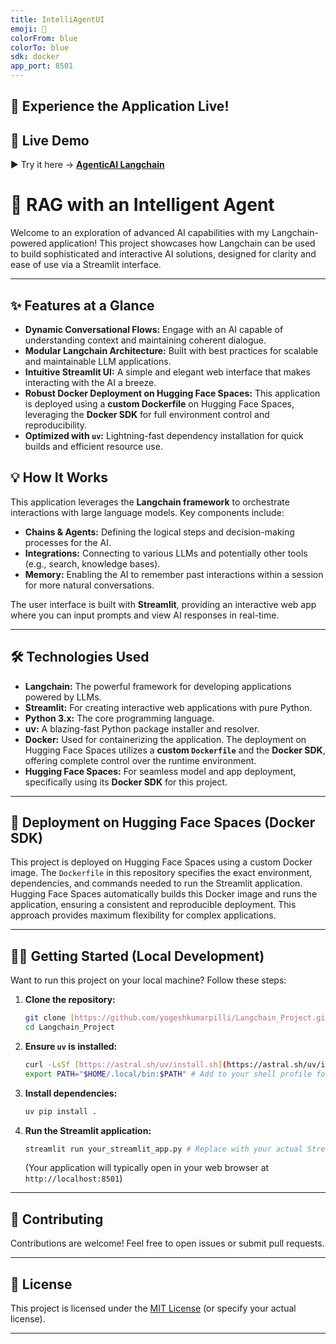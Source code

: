 ```yaml
---
title: IntelliAgentUI
emoji: 🧠
colorFrom: blue
colorTo: blue
sdk: docker
app_port: 8501
---
```

## 🚀 Experience the Application Live!
## 🔗 Live Demo

▶️ Try it here → [**AgenticAI Langchain**](https://huggingface.co/spaces/yogeshkumarpilli/AgenticAI_Langchain)

# 🌌 RAG with an Intelligent Agent

Welcome to an exploration of advanced AI capabilities with my Langchain-powered application! This project showcases how Langchain can be used to build sophisticated and interactive AI solutions, designed for clarity and ease of use via a Streamlit interface.

---

## ✨ Features at a Glance

* **Dynamic Conversational Flows:** Engage with an AI capable of understanding context and maintaining coherent dialogue.
* **Modular Langchain Architecture:** Built with best practices for scalable and maintainable LLM applications.
* **Intuitive Streamlit UI:** A simple and elegant web interface that makes interacting with the AI a breeze.
* **Robust Docker Deployment on Hugging Face Spaces:** This application is deployed using a **custom Dockerfile** on Hugging Face Spaces, leveraging the **Docker SDK** for full environment control and reproducibility.
* **Optimized with `uv`:** Lightning-fast dependency installation for quick builds and efficient resource use.



## 💡 How It Works

This application leverages the **Langchain framework** to orchestrate interactions with large language models. Key components include:

* **Chains & Agents:** Defining the logical steps and decision-making processes for the AI.
* **Integrations:** Connecting to various LLMs and potentially other tools (e.g., search, knowledge bases).
* **Memory:** Enabling the AI to remember past interactions within a session for more natural conversations.

The user interface is built with **Streamlit**, providing an interactive web app where you can input prompts and view AI responses in real-time.

---

## 🛠️ Technologies Used

* **Langchain:** The powerful framework for developing applications powered by LLMs.
* **Streamlit:** For creating interactive web applications with pure Python.
* **Python 3.x:** The core programming language.
* **uv:** A blazing-fast Python package installer and resolver.
* **Docker:** Used for containerizing the application. The deployment on Hugging Face Spaces utilizes a **custom `Dockerfile`** and the **Docker SDK**, offering complete control over the runtime environment.
* **Hugging Face Spaces:** For seamless model and app deployment, specifically using its **Docker SDK** for this project.

---

## 🚀 Deployment on Hugging Face Spaces (Docker SDK)

This project is deployed on Hugging Face Spaces using a custom Docker image. The `Dockerfile` in this repository specifies the exact environment, dependencies, and commands needed to run the Streamlit application. Hugging Face Spaces automatically builds this Docker image and runs the application, ensuring a consistent and reproducible deployment. This approach provides maximum flexibility for complex applications.

---

## 👨‍💻 Getting Started (Local Development)

Want to run this project on your local machine? Follow these steps:

1.  **Clone the repository:**
    ```bash
    git clone [https://github.com/yogeshkumarpilli/Langchain_Project.git](https://github.com/yogeshkumarpilli/Langchain_Project.git)
    cd Langchain_Project
    ```
2.  **Ensure `uv` is installed:**
    ```bash
    curl -LsSf [https://astral.sh/uv/install.sh](https://astral.sh/uv/install.sh) | sh
    export PATH="$HOME/.local/bin:$PATH" # Add to your shell profile for persistence
    ```
3.  **Install dependencies:**
    ```bash
    uv pip install .
    ```
4.  **Run the Streamlit application:**
    ```bash
    streamlit run your_streamlit_app.py # Replace with your actual Streamlit file name
    ```
    (Your application will typically open in your web browser at `http://localhost:8501`)

---

## 🤝 Contributing

Contributions are welcome! Feel free to open issues or submit pull requests.

---

## 📄 License

This project is licensed under the [MIT License](https://github.com/yogeshkumarpilli/Langchain_Project/blob/main/LICENSE) (or specify your actual license).

---